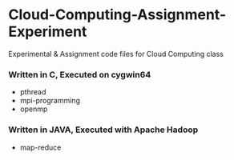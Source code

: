 # Cloud-Computing-Assignment-Experiment

Experimental & Assignment code files for Cloud Computing class

### Written in C, Executed on cygwin64
- pthread
- mpi-programming
- openmp


### Written in JAVA, Executed with Apache Hadoop
- map-reduce
